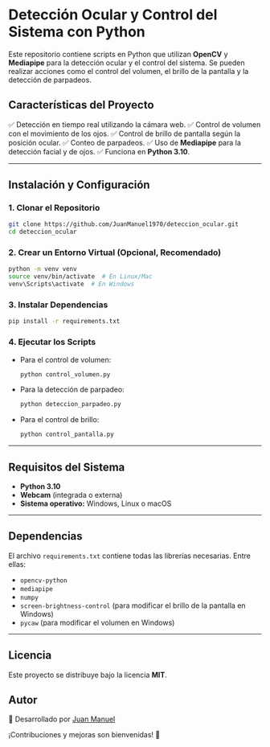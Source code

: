 # Detección Ocular y Control del Sistema con Python

Este repositorio contiene scripts en Python que utilizan **OpenCV** y **Mediapipe** para la detección ocular y el control del sistema. Se pueden realizar acciones como el control del volumen, el brillo de la pantalla y la detección de parpadeos.

## Características del Proyecto
✅ Detección en tiempo real utilizando la cámara web.
✅ Control de volumen con el movimiento de los ojos.
✅ Control de brillo de pantalla según la posición ocular.
✅ Conteo de parpadeos.
✅ Uso de **Mediapipe** para la detección facial y de ojos.
✅ Funciona en **Python 3.10**.

---

## Instalación y Configuración
### 1. Clonar el Repositorio
```bash
git clone https://github.com/JuanManuel1970/deteccion_ocular.git
cd deteccion_ocular
```

### 2. Crear un Entorno Virtual (Opcional, Recomendado)
```bash
python -m venv venv
source venv/bin/activate  # En Linux/Mac
venv\Scripts\activate  # En Windows
```

### 3. Instalar Dependencias
```bash
pip install -r requirements.txt
```

### 4. Ejecutar los Scripts
- Para el control de volumen:
  ```bash
  python control_volumen.py
  ```
- Para la detección de parpadeo:
  ```bash
  python deteccion_parpadeo.py
  ```
- Para el control de brillo:
  ```bash
  python control_pantalla.py
  ```

---

## Requisitos del Sistema
- **Python 3.10**
- **Webcam** (integrada o externa)
- **Sistema operativo:** Windows, Linux o macOS

---

## Dependencias
El archivo `requirements.txt` contiene todas las librerías necesarias. Entre ellas:
- `opencv-python`
- `mediapipe`
- `numpy`
- `screen-brightness-control` (para modificar el brillo de la pantalla en Windows)
- `pycaw` (para modificar el volumen en Windows)

---

## Licencia
Este proyecto se distribuye bajo la licencia **MIT**.

## Autor
📌 Desarrollado por [Juan Manuel](https://github.com/JuanManuel1970)

¡Contribuciones y mejoras son bienvenidas! 🚀


